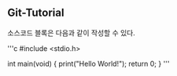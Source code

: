 ## Git-Tutorial

  소스코드 블록은 다음과 같이 작성할 수 있다.
  
 '''c
 #include <stdio.h>
 
 int main(void) {
  print("Hello World!");
  return 0;
 }
 '''
